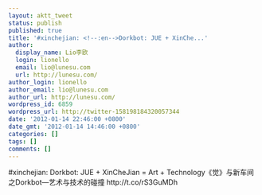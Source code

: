 ```yaml
---
layout: aktt_tweet
status: publish
published: true
title: '#xinchejian: <!--:en-->Dorkbot: JUE + XinChe...'
author:
  display_name: Lio李欧
  login: lionello
  email: lio@lunesu.com
  url: http://lunesu.com/
author_login: lionello
author_email: lio@lunesu.com
author_url: http://lunesu.com/
wordpress_id: 6859
wordpress_url: http://twitter-158198184320057344
date: '2012-01-14 22:46:00 +0800'
date_gmt: '2012-01-14 14:46:00 +0800'
categories: []
tags: []
comments: []
---
```

<p>#xinchejian: <!--:en-->Dorkbot: JUE + XinCheJian = Art + Technology<!--:--><!--:zh-->《觉》与新车间之Dorkbot&mdash;艺术与技术的碰撞<!--:--> http:&#47;&#47;t.co&#47;rS3GuMDh</p>
